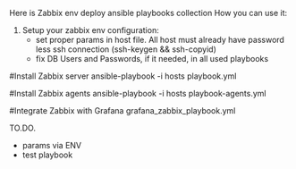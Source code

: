 Here is Zabbix env deploy ansible playbooks collection
How you can use it:

1. Setup your zabbix env configuration:
   - set proper params in host file. All host must already have password less ssh connection (ssh-keygen && ssh-copyid)
   - fix DB Users and Passwords, if it needed, in all used playbooks

#Install Zabbix server
ansible-playbook -i hosts playbook.yml

#Install Zabbix agents
ansible-playbook -i hosts playbook-agents.yml

#Integrate Zabbix with Grafana 
grafana_zabbix_playbook.yml

TO.DO.
- params via ENV
- test playbook
